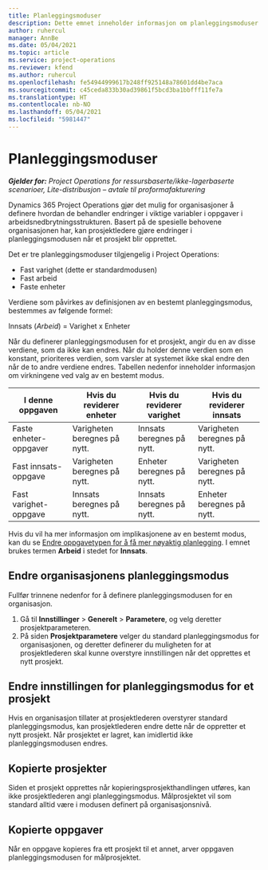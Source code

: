 ```yaml
---
title: Planleggingsmoduser
description: Dette emnet inneholder informasjon om planleggingsmoduser.
author: ruhercul
manager: AnnBe
ms.date: 05/04/2021
ms.topic: article
ms.service: project-operations
ms.reviewer: kfend
ms.author: ruhercul
ms.openlocfilehash: fe54944999617b248ff925148a78601dd4be7aca
ms.sourcegitcommit: c45ceda833b30ad39861f5bcd3ba1bbfff11fe7a
ms.translationtype: HT
ms.contentlocale: nb-NO
ms.lasthandoff: 05/04/2021
ms.locfileid: "5981447"
---
```

# <a name="scheduling-modes"></a>Planleggingsmoduser

_**Gjelder for:** Project Operations for ressursbaserte/ikke-lagerbaserte scenarioer, Lite-distribusjon – avtale til proformafakturering_


Dynamics 365 Project Operations gjør det mulig for organisasjoner å definere hvordan de behandler endringer i viktige variabler i oppgaver i arbeidsnedbrytningsstrukturen. Basert på de spesielle behovene organisasjonen har, kan prosjektledere gjøre endringer i planleggingsmodusen når et prosjekt blir opprettet.

Det er tre planleggingsmoduser tilgjengelig i Project Operations:

  - Fast varighet (dette er standardmodusen)
  - Fast arbeid
  - Faste enheter

Verdiene som påvirkes av definisjonen av en bestemt planleggingsmodus, bestemmes av følgende formel:

  Innsats (*Arbeid*) = Varighet x Enheter

Når du definerer planleggingsmodusen for et prosjekt, angir du en av disse verdiene, som da ikke kan endres. Når du holder denne verdien som en konstant, prioriteres verdien, som varsler at systemet ikke skal endre den når de to andre verdiene endres. Tabellen nedenfor inneholder informasjon om virkningene ved valg av en bestemt modus.

| **I denne oppgaven**             | **Hvis du reviderer enheter**   | **Hvis du reviderer varighet** | **Hvis du reviderer innsats**  |
|----------------------|---------------------------|----------------------------|---------------------------|
| Faste enheter-oppgaver     | Varigheten beregnes på nytt. | Innsats beregnes på nytt.    | Varigheten beregnes på nytt. |
| Fast innsats-oppgave    | Varigheten beregnes på nytt. | Enheter beregnes på nytt.    | Varigheten beregnes på nytt. |
| Fast varighet-oppgave  | Innsats beregnes på nytt.   | Innsats beregnes på nytt.    | Enheter beregnes på nytt.   |

Hvis du vil ha mer informasjon om implikasjonene av en bestemt modus, kan du se [Endre oppgavetypen for å få mer nøyaktig planlegging](https://support.microsoft.com/en-us/office/change-the-task-type-for-more-accurate-scheduling-b0b969ad-45bc-4e9e-8967-435587548a72). I emnet brukes termen **Arbeid** i stedet for **Innsats**.

## <a name="change-the-organizations-scheduling-mode"></a>Endre organisasjonens planleggingsmodus

Fullfør trinnene nedenfor for å definere planleggingsmodusen for en organisasjon.

1. Gå til **Innstillinger** \> **Generelt** \> **Parametere**, og velg deretter prosjektparameteren. 
2. På siden **Prosjektparametere** velger du standard planleggingsmodus for organisasjonen, og deretter definerer du muligheten for at prosjektlederen skal kunne overstyre innstillingen når det opprettes et nytt prosjekt.

## <a name="change-the-scheduling-mode-setting-on-a-project"></a>Endre innstillingen for planleggingsmodus for et prosjekt

Hvis en organisasjon tillater at prosjektlederen overstyrer standard planleggingsmodus, kan prosjektlederen endre dette når de oppretter et nytt prosjekt. Når prosjektet er lagret, kan imidlertid ikke planleggingsmodusen endres.

## <a name="copied-projects"></a>Kopierte prosjekter

Siden et prosjekt opprettes når kopieringsprosjekthandlingen utføres, kan ikke prosjektlederen angi planleggingsmodus. Målprosjektet vil som standard alltid være i modusen definert på organisasjonsnivå.

## <a name="copied-tasks"></a>Kopierte oppgaver

Når en oppgave kopieres fra ett prosjekt til et annet, arver oppgaven planleggingsmodusen for målprosjektet.

